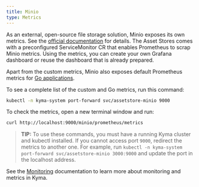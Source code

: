 ```yaml
---
title: Minio
type: Metrics
---
```


As an external, open-source file storage solution, Minio exposes its own metrics. See the [official documentation](https://github.com/minio/minio/tree/master/docs/metrics) for details. The Asset Stores comes with a preconfigured ServiceMonitor CR that enables Prometheus to scrap Minio metrics. Using the metrics, you can create your own Grafana dashboard or reuse the dashboard that is already prepared.

Apart from the custom metrics, Minio also exposes default Prometheus metrics for [Go applications](https://prometheus.io/docs/guides/go-application/).

To see a complete list of the custom and Go metrics, run this command:

```bash
kubectl -n kyma-system port-forward svc/assetstore-minio 9000
```

To check the metrics, open a new terminal window and run:

```bash
curl http://localhost:9000/minio/prometheus/metrics
```

> **TIP:** To use these commands, you must have a running Kyma cluster and kubectl installed. If you cannot access port `9000`, redirect the metrics to another one. For example, run `kubectl -n kyma-system port-forward svc/assetstore-minio 3000:9000` and update the port in the localhost address.

See the [Monitoring](/components/monitoring) documentation to learn more about monitoring and metrics in Kyma.
